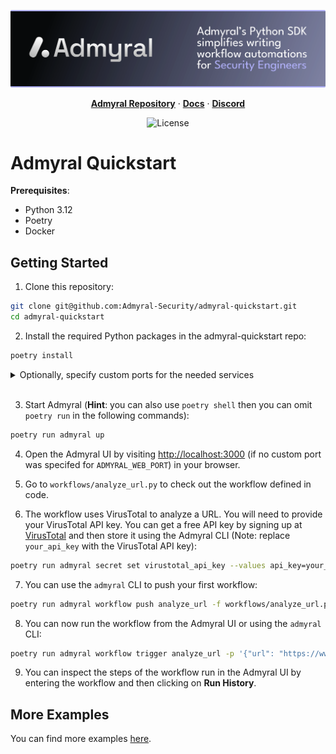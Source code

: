 <p align="center">
<img src="img/banner.svg" alt="admyral" />
</p>

<div align="center">
  <div>
      <a href="https://github.com/Admyral-Security/admyral"><strong>Admyral Repository</strong></a> ·
      <a href="https://docs.admyral.dev/"><strong>Docs</strong></a> ·
      <a href="https://discord.gg/GqbJZT9Hbf"><strong>Discord</strong></a>
  </div>
  <div>

![License](https://img.shields.io/badge/License-Apache%202.0-blue?style=flat-square&logo=apache)

  </div>
</div>

# Admyral Quickstart

**Prerequisites**:

- Python 3.12
- Poetry
- Docker

## Getting Started

1. Clone this repository:

```bash
git clone git@github.com:Admyral-Security/admyral-quickstart.git
cd admyral-quickstart
```

2. Install the required Python packages in the admyral-quickstart repo:

```bash
poetry install
```

<details>
   <summary> Optionally, specify custom ports for the needed services </summary>

Copy the content of `.env.example` to a new file called `.env`:

```bash
cp .env.example .env
```

Open the `.env` file and change ports as needed.

Afterwards, source the `.env` file to load the environment variables:

```bash
source .env
```

</details>
<br>

3. Start Admyral (**Hint**: you can also use `poetry shell` then you can omit `poetry run` in the following commands):

```bash
poetry run admyral up
```

4. Open the Admyral UI by visiting [http://localhost:3000](http://localhost:3000) (if no custom port was specifed for `ADMYRAL_WEB_PORT`) in your browser.

5. Go to `workflows/analyze_url.py` to check out the workflow defined in code.

6. The workflow uses VirusTotal to analyze a URL. You will need to provide your VirusTotal API key. You can get a free API key by signing up at [VirusTotal](https://www.virustotal.com/) and then store it using the Admyral CLI (Note: replace `your_api_key` with the VirusTotal API key):

```bash
poetry run admyral secret set virustotal_api_key --values api_key=your_api_key
```

7. You can use the `admyral` CLI to push your first workflow:

```bash
poetry run admyral workflow push analyze_url -f workflows/analyze_url.py --activate
```

8. You can now run the workflow from the Admyral UI or using the `admyral` CLI:

```bash
poetry run admyral workflow trigger analyze_url -p '{"url": "https://www.google.com"}'
```

9. You can inspect the steps of the workflow run in the Admyral UI by entering the workflow and then clicking on **Run History**.

## More Examples

You can find more examples [here](https://github.com/Admyral-Security/admyral/tree/main/examples).
